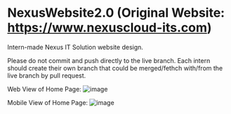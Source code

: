 # NexusWebsite2.0 (Original Website: https://www.nexuscloud-its.com)
Intern-made Nexus IT Solution website design.


Please do not commit and push directly to the live branch.
Each intern should create their own branch that could be merged/fethch with/from the live branch by pull request.

Web View of Home Page:
![image](https://github.com/NexusInterns/NexusWebsite2.0/assets/64356230/c6869065-0aa6-4e04-b4b3-2309f8f427bf)


Mobile View of Home Page:
![image](https://github.com/NexusInterns/NexusWebsite2.0/assets/64356230/0bc239b3-4ff9-4762-bba7-917092963bf9)
